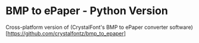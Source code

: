 # BMP to ePaper - Python Version

Cross-platform version of (CrystalFont's BMP to ePaper converter software)[https://github.com/crystalfontz/bmp_to_epaper]

